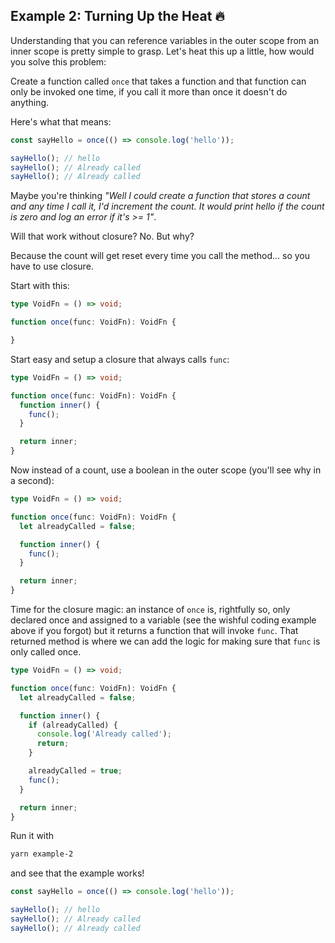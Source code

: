 ## Example 2: Turning Up the Heat 🔥

Understanding that you can reference variables in the outer scope from an inner scope is pretty simple to grasp. Let's heat this up a little, how would you solve this problem:

Create a function called `once` that takes a function and that function can only be invoked one time, if you call it more than once it doesn't do anything.

Here's what that means:

```ts
const sayHello = once(() => console.log('hello'));

sayHello(); // hello
sayHello(); // Already called
sayHello(); // Already called
```

Maybe you're thinking _"Well I could create a function that stores a count and any time I call it, I'd increment the count. It would print hello if the count is zero and log an error if it's >= 1"_.

Will that work without closure? No. But why? 

Because the count will get reset every time you call the method... so you have to use closure.

Start with this:

```ts
type VoidFn = () => void;

function once(func: VoidFn): VoidFn {

}
```

Start easy and setup a closure that always calls `func`:

```ts
type VoidFn = () => void;

function once(func: VoidFn): VoidFn {
  function inner() {
    func();
  }

  return inner;
}
```

Now instead of a count, use a boolean in the outer scope (you'll see why in a second):

```ts
type VoidFn = () => void;

function once(func: VoidFn): VoidFn {
  let alreadyCalled = false;

  function inner() {
    func();
  }

  return inner;
}
```

Time for the closure magic: an instance of `once` is, rightfully so, only declared once and assigned to a variable (see the wishful coding example above if you forgot) but it returns a function that will invoke `func`. That returned method is where we can add the logic for making sure that `func` is only called once.

```ts
type VoidFn = () => void;

function once(func: VoidFn): VoidFn {
  let alreadyCalled = false;

  function inner() {
    if (alreadyCalled) {
      console.log('Already called');
      return;
    }

    alreadyCalled = true;
    func();
  }

  return inner;
}
```

Run it with

```bash
yarn example-2
```

and see that the example works!

```ts
const sayHello = once(() => console.log('hello'));

sayHello(); // hello
sayHello(); // Already called
sayHello(); // Already called
```